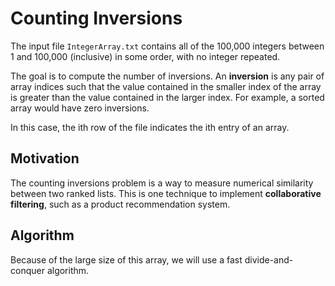 Counting Inversions
===================

The input file `IntegerArray.txt` contains all of the 100,000 integers between 1 and 100,000 (inclusive) in some order, with no integer repeated.

The goal is to compute the number of inversions. An **inversion** is any pair of array indices such that the value contained in the smaller index of the array is greater than the value contained in the larger index. For example, a sorted array would have zero inversions.

In this case, the ith row of the file indicates the ith entry of an array.

## Motivation

The counting inversions problem is a way to measure numerical similarity between two ranked lists. This is one technique to implement **collaborative filtering**, such as a product recommendation system.

## Algorithm

Because of the large size of this array, we will use a fast divide-and-conquer algorithm.





